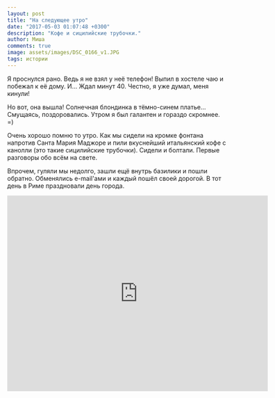 ```yaml
---
layout: post
title: "На следующее утро"
date: "2017-05-03 01:07:48 +0300"
description: "Кофе и сицилийские трубочки."
author: Миша
comments: true
image: assets/images/DSC_0166_v1.JPG
tags: истории
---
```


Я проснулся рано. Ведь я не взял у неё телефон! Выпил в хостеле чаю и побежал к её дому. И... Ждал минут 40. Честно, я уже думал, меня кинули!

Но вот, она вышла! Солнечная блондинка в тёмно-синем платье... Смущаясь, поздоровались. Утром я был галантен и гораздо скромнее. =)

Очень хорошо помню то утро. Как мы сидели на кромке фонтана напротив Санта Мария Маджоре и пили вкуснейший итальянский кофе с канолли (это такие сицилийские трубочки). Сидели и болтали. Первые разговоры обо всём на свете.

Впрочем, гуляли  мы недолго, зашли ещё внутрь базилики и пошли обратно. Обменялись e-mail'ами и каждый пошёл своей дорогой. В тот день в Риме праздновали день города.

<iframe src="https://www.google.com/maps/embed?pb=!1m0!3m2!1sru!2sru!4v1493798676516!6m8!1m7!1sF%3A-zGGW0BoDkCA%2FV16KlLZETsI%2FAAAAAAAAH90%2FK7XFidRfgzAL-Q7ENFyTTmmgHUOI7h3PQCJkC!2m2!1d41.89718999999999!2d12.499086!3f310.52803300438455!4f17.79516352330745!5f0.7820865974627469" width="600" height="450" frameborder="0" style="border:0" allowfullscreen></iframe>
